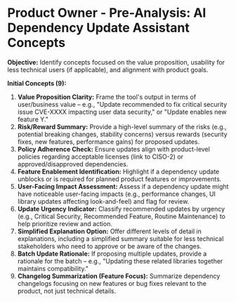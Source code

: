 # Product Owner - Pre-Analysis: AI Dependency Update Assistant Concepts

**Objective:** Identify concepts focused on the value proposition, usability for less technical users (if applicable), and alignment with product goals.

**Initial Concepts (9):**

1.  **Value Proposition Clarity:** Frame the tool's output in terms of user/business value – e.g., "Update recommended to fix critical security issue CVE-XXXX impacting user data security," or "Update enables new feature Y."
2.  **Risk/Reward Summary:** Provide a high-level summary of the risks (e.g., potential breaking changes, stability concerns) versus rewards (security fixes, new features, performance gains) for proposed updates.
3.  **Policy Adherence Check:** Ensure updates align with product-level policies regarding acceptable licenses (link to CISO-2) or approved/disapproved dependencies.
4.  **Feature Enablement Identification:** Highlight if a dependency update unblocks or is required for planned product features or improvements.
5.  **User-Facing Impact Assessment:** Assess if a dependency update might have noticeable user-facing impacts (e.g., performance changes, UI library updates affecting look-and-feel) and flag for review.
6.  **Update Urgency Indicator:** Classify recommended updates by urgency (e.g., Critical Security, Recommended Feature, Routine Maintenance) to help prioritize review and action.
7.  **Simplified Explanation Option:** Offer different levels of detail in explanations, including a simplified summary suitable for less technical stakeholders who need to approve or be aware of the changes.
8.  **Batch Update Rationale:** If proposing multiple updates, provide a rationale for the batch – e.g., "Updating these related libraries together maintains compatibility."
9.  **Changelog Summarization (Feature Focus):** Summarize dependency changelogs focusing on new features or bug fixes relevant to the product, not just technical details. 